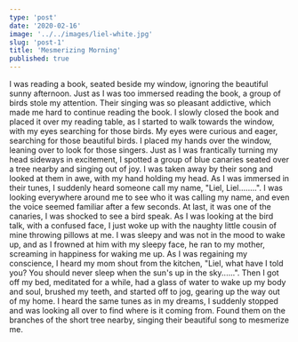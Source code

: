 ```yaml
---
type: 'post'
date: '2020-02-16'
image: '../../images/liel-white.jpg'
slug: 'post-1'
title: 'Mesmerizing Morning'
published: true
---
```


I was reading a book, seated beside my window, ignoring the beautiful sunny afternoon. Just as I was too immersed reading the book, a group of birds stole my attention. Their singing was so pleasant addictive, which made me hard to continue reading the book. I slowly closed the book and placed it over my reading table, as I started to walk towards the window, with my eyes searching for those birds. My eyes were curious and eager, searching for those beautiful birds. I placed my hands over the window, leaning over to look for those singers. Just as I was frantically turning my head sideways in excitement, I spotted a group of blue canaries seated over a tree nearby and singing out of joy. I was taken away by their song and looked at them in awe, with my hand holding my head. As I was immersed in their tunes, I suddenly heard someone call my name, "Liel, Liel........". I was looking everywhere around me to see who it was calling my name, and even the voice seemed familiar after a few seconds. At last, it was one of the canaries, I was shocked to see a bird speak. As I was looking at the bird talk, with a confused face, I just woke up with the naughty little cousin of mine throwing pillows at me. I was sleepy and was not in the mood to wake up, and as I frowned at him with my sleepy face, he ran to my mother, screaming in happiness for waking me up. As I was regaining my conscience, I heard my mom shout from the kitchen, "Liel, what have I told you? You should never sleep when the sun's up in the sky......". Then I got off my bed, meditated for a while, had a glass of water to wake up my body and soul, brushed my teeth, and started off to jog, gearing up the way out of my home. I heard the same tunes as in my dreams, I suddenly stopped and was looking all over to find where is it coming from. Found them on the branches of the short tree nearby, singing their beautiful song to mesmerize me.